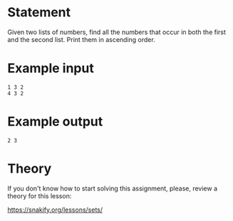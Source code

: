 # Statement

Given two lists of numbers, find all the numbers that occur in both the first and the second list. Print them in ascending order.

# Example input

```
1 3 2
4 3 2
```

# Example output

```
2 3
```

# Theory

If you don't know how to start solving this assignment, please, review a theory for this lesson:

https://snakify.org/lessons/sets/